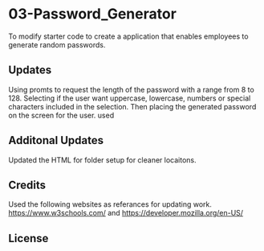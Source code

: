 # 03-Password_Generator
To modify starter code to create a application that enables employees to generate random passwords.

## Updates
Using promts to request the length of the password with a range from 8 to 128.
Selecting if the user want uppercase, lowercase, numbers or special characters included in the selection.
Then placing the generated password on the screen for the user.
used 

## Additonal Updates
Updated the HTML for folder setup for cleaner locaitons.

## Credits
Used the following websites as referances for updating work. https://www.w3schools.com/ and https://developer.mozilla.org/en-US/

## License
